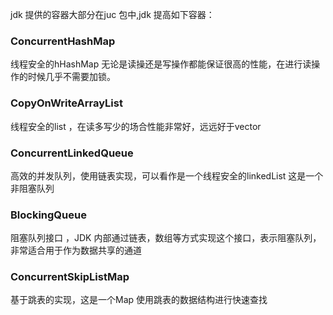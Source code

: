 jdk 提供的容器大部分在juc 包中,jdk 提高如下容器：
### ConcurrentHashMap

线程安全的hHashMap 无论是读操还是写操作都能保证很高的性能，在进行读操作的时候几乎不需要加锁。 

### CopyOnWriteArrayList
线程安全的list ，在读多写少的场合性能非常好，远远好于vector 

### ConcurrentLinkedQueue 
高效的并发队列，使用链表实现，可以看作是一个线程安全的linkedList 这是一个非阻塞队列

### BlockingQueue
阻塞队列接口 ，JDK 内部通过链表，数组等方式实现这个接口，表示阻塞队列，非常适合用于作为数据共享的通道

### ConcurrentSkipListMap  
基于跳表的实现，这是一个Map  使用跳表的数据结构进行快速查找


